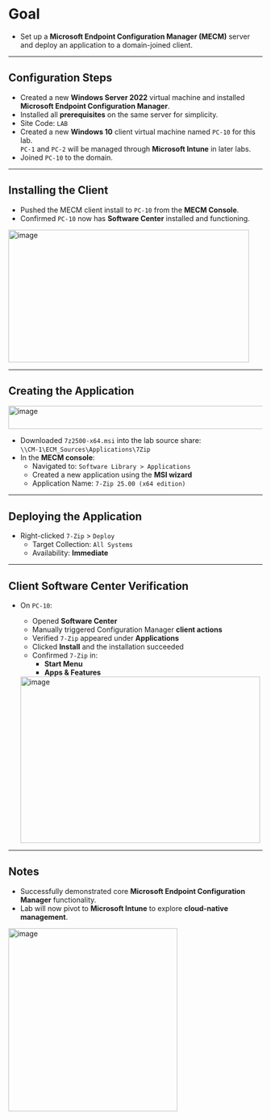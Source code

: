 # Goal
- Set up a **Microsoft Endpoint Configuration Manager (MECM)** server and deploy an application to a domain-joined client.

---

## Configuration Steps
- Created a new **Windows Server 2022** virtual machine and installed **Microsoft Endpoint Configuration Manager**.
- Installed all **prerequisites** on the same server for simplicity.
- Site Code: `LAB`
- Created a new **Windows 10** client virtual machine named `PC-10` for this lab.  
  `PC-1` and `PC-2` will be managed through **Microsoft Intune** in later labs.
- Joined `PC-10` to the domain.

 ---

## Installing the Client
- Pushed the MECM client install to `PC-10` from the **MECM Console**.
- Confirmed `PC-10` now has **Software Center** installed and functioning.

 <img width="477" height="263" alt="image" src="https://github.com/user-attachments/assets/89174210-2b55-4ec3-afe4-a301b474013a" />

---

## Creating the Application

 <img width="854" height="46" alt="image" src="https://github.com/user-attachments/assets/0dbf5875-e8a0-47a6-a087-cac8f2f267ec" />

- Downloaded `7z2500-x64.msi` into the lab source share:  
  `\\CM-1\ECM_Sources\Applications\7Zip`
- In the **MECM console**:
  - Navigated to: `Software Library > Applications`
  - Created a new application using the **MSI wizard**
  - Application Name: `7-Zip 25.00 (x64 edition)`

 ---

## Deploying the Application
- Right-clicked `7-Zip` > `Deploy`
  - Target Collection: `All Systems`
  - Availability: **Immediate**

---

## Client Software Center Verification
- On `PC-10`:
  - Opened **Software Center**
  - Manually triggered Configuration Manager **client actions**
  - Verified `7-Zip` appeared under **Applications**
  - Clicked **Install** and the installation succeeded
  - Confirmed `7-Zip` in:
    - **Start Menu**
    - **Apps & Features**
      
  <img width="475" height="330" alt="image" src="https://github.com/user-attachments/assets/fba7b931-af8c-4f8b-9497-49ce590d1f1f" />

---

## Notes
- Successfully demonstrated core **Microsoft Endpoint Configuration Manager** functionality.
- Lab will now pivot to **Microsoft Intune** to explore **cloud-native management**.

 <img width="335" height="363" alt="image" src="https://github.com/user-attachments/assets/2a0a79c9-1a6e-4376-be8f-82698d6b808a" />
